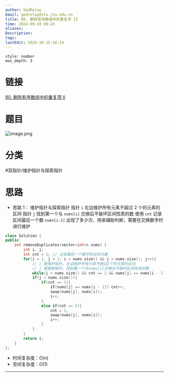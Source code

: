 ```yaml
---
author: GedRelay
Email: gedrelay@stu.jnu.edu.cn
title: 80. 删除有序数组中的重复项 II
time: 2024-09-10 00:24
aliases: 
Description: 
tags: 
lastEdit: 2024-10-15-16:14
---
```


```toc
style: number
max_depth: 3
```

# 链接
[80. 删除有序数组中的重复项 II](https://leetcode.cn/problems/remove-duplicates-from-sorted-array-ii/) 

# 题目
![image.png](https://ged-pic-bed.oss-cn-guangzhou.aliyuncs.com/img/202409100025629.png)


# 分类
#双指针/维护指针与探索指针 

# 思路
- 思路 1：
维护指针与探索指针
指针 `i` 左边维护所有元素不超过 2 个的元素的区间
指针 `j` 找到第一个与 `nums[i]` 交换后不破坏区间性质的数
使用 `cnt` 记录区间最后一个数 `nums[i-1]` 出现了多少次，用来辅助判断，需要在交换数字时进行维护

```cpp
class Solution {
public:
    int removeDuplicates(vector<int>& nums) {
        int i, j;
        int cnt = 1; // 记录最后一个数字的出现次数
        for(i = 1, j = 1; i < nums.size() && j < nums.size(); j++){
            // i 是维护指针，左边维护所有元素不超过2个的元素的区间
            // j 是探索指针，找到第一个与nums[i]交换后不破坏区间性质的数
            while(j < nums.size() && cnt == 2 && nums[j] == nums[i - 1]) j++;
            if(j < nums.size()){
                if(cnt == 1){
                    if(nums[j] == nums[i - 1]) cnt++;
                    swap(nums[j], nums[i]);
                    i++;
                }
                else if(cnt == 2){
                    cnt = 1;
                    swap(nums[j], nums[i]);
                    i++;
                }
            }
        }
        return i;
    }
};
```


- 时间复杂度：${O\left( n \right)  }$ 
- 空间复杂度：${O\left( 1 \right)  }$ 


---

